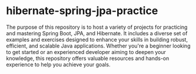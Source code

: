 # hibernate-spring-jpa-practice
 The purpose of this repository is to host a variety of projects for practicing and mastering Spring Boot, JPA, and Hibernate. It includes a diverse set of examples and exercises designed to enhance your skills in building robust, efficient, and scalable Java applications. Whether you're a beginner looking to get started or an experienced developer aiming to deepen your knowledge, this repository offers valuable resources and hands-on experience to help you achieve your goals.
